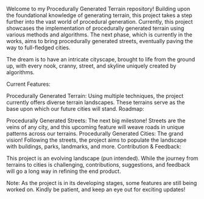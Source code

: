 Welcome to my Procedurally Generated Terrain repository! Building upon the foundational knowledge of generating terrain, this project takes a step further into the vast world of procedural generation. Currently, this project showcases the implementation of procedurally generated terrain using various methods and algorithms. The next phase, which is currently in the works, aims to bring procedurally generated streets, eventually paving the way to full-fledged cities.

The dream is to have an intricate cityscape, brought to life from the ground up, with every nook, cranny, street, and skyline uniquely created by algorithms.

Current Features:

Procedurally Generated Terrain: Using multiple techniques, the project currently offers diverse terrain landscapes. These terrains serve as the base upon which our future cities will stand.
Roadmap:

Procedurally Generated Streets: The next big milestone! Streets are the veins of any city, and this upcoming feature will weave roads in unique patterns across our terrains.
Procedurally Generated Cities: The grand vision! Following the streets, the project aims to populate the landscape with buildings, parks, landmarks, and more.
Contribution & Feedback:

This project is an evolving landscape (pun intended). While the journey from terrains to cities is challenging, contributions, suggestions, and feedback will go a long way in refining the end product.

Note: As the project is in its developing stages, some features are still being worked on. Kindly be patient, and keep an eye out for exciting updates! 
